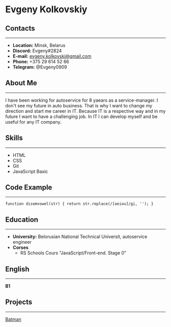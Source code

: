 # __Evgeny Kolkovskiy__


## __Contacts__
---
* __Location:__ Minsk, Belarus
* __Discord:__ Evgeny#2824    
* __E-mail:__ evgeny.kolkovski@gmail.com    
* __Phone:__ +375 29 614 52 66   
* __Telegram:__ @Evgeny0909

## __About Me__
---
I have been working for autoservice for 8 yaears as a service-manager. I don't see my future in auto business. That is why I want to change my direction and start me career in IT. Because IT is a respective way and in my future I want to have a challenging job. In IT I can develop myself and be useful for any IT company.

## __Skills__
---
* HTML
* CSS
* Git
* JavaScript Basic

## __Code Example__
---
```
function disemvowel(str) { return str.replace(/[aeiou]/gi, ''); }
```

## __Education__
---
* __University:__ Belorusian National Technical Universit, autoservice engineer
* __Corses__
    * RS Schools Cours "JavaScript/Front-end. Stage 0"

## __English__
---

__B1__

## __Projects__
---
[Batman](https://evkolkovskiy.github.io/Batman)
